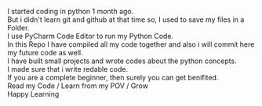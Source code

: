 I started coding in python 1 month ago.
<br>
But i didn't learn git and github at that time so, I used to save my files in a Folder.
<br>
I use PyCharm Code Editor to run my Python Code.
<br>
In this Repo I have compiled all my code together and also i will commit here my future code as well.
<br>
I have built small projects and wrote codes about the python concepts.
<br> 
I made sure that i write redable code.
<br>
If you are a complete beginner, then surely you can get benifited.
<br>
Read my Code / Learn from my POV / Grow
<br>
Happy Learning
